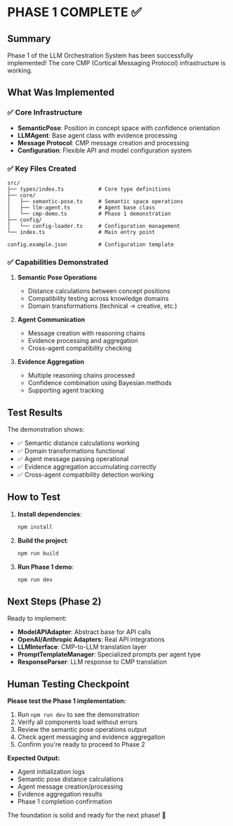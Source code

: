 # PHASE 1 COMPLETE ✅

## Summary
Phase 1 of the LLM Orchestration System has been successfully implemented! The core CMP (Cortical Messaging Protocol) infrastructure is working.

## What Was Implemented

### ✅ Core Infrastructure
- **SemanticPose**: Position in concept space with confidence orientation
- **LLMAgent**: Base agent class with evidence processing
- **Message Protocol**: CMP message creation and processing
- **Configuration**: Flexible API and model configuration system

### ✅ Key Files Created
```
src/
├── types/index.ts           # Core type definitions
├── core/
│   ├── semantic-pose.ts     # Semantic space operations
│   ├── llm-agent.ts         # Agent base class
│   └── cmp-demo.ts          # Phase 1 demonstration
├── config/
│   └── config-loader.ts     # Configuration management
└── index.ts                 # Main entry point

config.example.json          # Configuration template
```

### ✅ Capabilities Demonstrated
1. **Semantic Pose Operations**
   - Distance calculations between concept positions
   - Compatibility testing across knowledge domains
   - Domain transformations (technical → creative, etc.)

2. **Agent Communication**
   - Message creation with reasoning chains
   - Evidence processing and aggregation
   - Cross-agent compatibility checking

3. **Evidence Aggregation**
   - Multiple reasoning chains processed
   - Confidence combination using Bayesian methods
   - Supporting agent tracking

## Test Results

The demonstration shows:
- ✅ Semantic distance calculations working
- ✅ Domain transformations functional
- ✅ Agent message passing operational
- ✅ Evidence aggregation accumulating correctly
- ✅ Cross-agent compatibility detection working

## How to Test

1. **Install dependencies**:
   ```bash
   npm install
   ```

2. **Build the project**:
   ```bash
   npm run build
   ```

3. **Run Phase 1 demo**:
   ```bash
   npm run dev
   ```

## Next Steps (Phase 2)

Ready to implement:
- **ModelAPIAdapter**: Abstract base for API calls
- **OpenAI/Anthropic Adapters**: Real API integrations
- **LLMInterface**: CMP-to-LLM translation layer
- **PromptTemplateManager**: Specialized prompts per agent type
- **ResponseParser**: LLM response to CMP translation

## Human Testing Checkpoint

**Please test the Phase 1 implementation:**

1. Run `npm run dev` to see the demonstration
2. Verify all components load without errors
3. Review the semantic pose operations output
4. Check agent messaging and evidence aggregation
5. Confirm you're ready to proceed to Phase 2

**Expected Output:**
- Agent initialization logs
- Semantic pose distance calculations
- Agent message creation/processing
- Evidence aggregation results
- Phase 1 completion confirmation

The foundation is solid and ready for the next phase! 🚀
